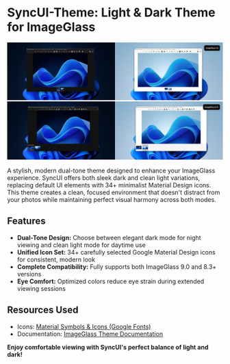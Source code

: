 # SyncUI-Theme: Light & Dark Theme for ImageGlass

![screenshot](https://github.com/mdapm9di/SyncUI-Theme/blob/main/screenshot-9.0.png)
![screenshot](https://github.com/mdapm9di/SyncUI-Theme/blob/main/screenshot-8.3+.png)

A stylish, modern dual-tone theme designed to enhance your ImageGlass experience. SyncUI offers both sleek dark and clean light variations, replacing default UI elements with 34+ minimalist Material Design icons. This theme creates a clean, focused environment that doesn't distract from your photos while maintaining perfect visual harmony across both modes.
## Features
- **Dual-Tone Design:** Choose between elegant dark mode for night viewing and clean light mode for daytime use
- **Unified Icon Set:** 34+ carefully selected Google Material Design icons for consistent, modern look
- **Complete Compatibility:** Fully supports both ImageGlass 9.0 and 8.3+ versions
- **Eye Comfort:** Optimized colors reduce eye strain during extended viewing sessions
## Resources Used
* Icons: [Material Symbols & Icons (Google Fonts)](https://fonts.google.com/icons)
* Documentation: [ImageGlass Theme Documentation](https://imageglass.org/docs)

**Enjoy comfortable viewing with SyncUI's perfect balance of light and dark!**
